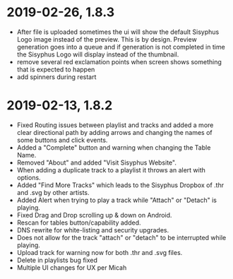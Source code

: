 # 2019-02-26, 1.8.3
  - After file is uploaded sometimes the ui will show the default Sisyphus Logo image instead of the preview. This is by design. Preview   generation goes into a queue and if generation is not completed in time the Sisyphus Logo will display instead of the thumbnail.
  - remove several red exclamation points when screen shows something that is expected to happen
  - add spinners during restart

  
# 2019-02-13, 1.8.2  
  - Fixed Routing issues between playlist and tracks and added a more clear directional path by adding arrows and changing the names of some buttons and click events. 
  - Added a "Complete" button and warning when changing the Table Name. 
  - Removed "About"  and added "Visit Sisyphus Website".
  - When adding a duplicate track to a playlist it throws an alert with options.
  - Added "Find More Tracks" which leads to the Sisyphus Dropbox of .thr and .svg by other artists. 
  - Added Alert when trying to play a track while "Attach" or "Detach" is playing.
  - Fixed Drag and Drop scrolling up & down on Android.
  - Rescan for tables button/capability added.
  - DNS rewrite for white-listing and security upgrades.
  - Does not allow for the track "attach" or "detach" to be interrupted while playing. 
  - Upload track for warning now for both .thr and .svg files.
  - Delete in playlists bug fixed
  - Multiple UI changes for UX per Micah